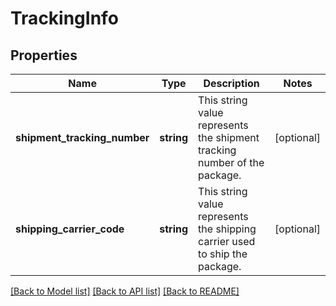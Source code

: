# TrackingInfo

## Properties
Name | Type | Description | Notes
------------ | ------------- | ------------- | -------------
**shipment_tracking_number** | **string** | This string value represents the shipment tracking number of the package. | [optional] 
**shipping_carrier_code** | **string** | This string value represents the shipping carrier used to ship the package. | [optional] 

[[Back to Model list]](../../README.md#documentation-for-models) [[Back to API list]](../../README.md#documentation-for-api-endpoints) [[Back to README]](../../README.md)

